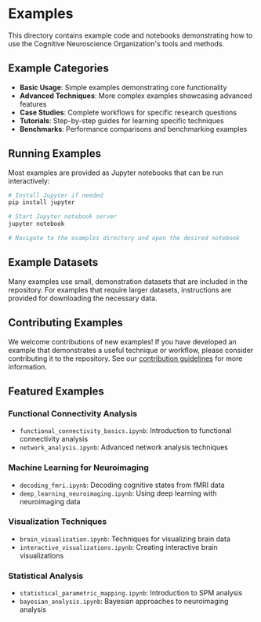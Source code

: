# Examples

This directory contains example code and notebooks demonstrating how to use the Cognitive Neuroscience Organization's tools and methods.

## Example Categories

- **Basic Usage**: Simple examples demonstrating core functionality
- **Advanced Techniques**: More complex examples showcasing advanced features
- **Case Studies**: Complete workflows for specific research questions
- **Tutorials**: Step-by-step guides for learning specific techniques
- **Benchmarks**: Performance comparisons and benchmarking examples

## Running Examples

Most examples are provided as Jupyter notebooks that can be run interactively:

```bash
# Install Jupyter if needed
pip install jupyter

# Start Jupyter notebook server
jupyter notebook

# Navigate to the examples directory and open the desired notebook
```

## Example Datasets

Many examples use small, demonstration datasets that are included in the repository. For examples that require larger datasets, instructions are provided for downloading the necessary data.

## Contributing Examples

We welcome contributions of new examples! If you have developed an example that demonstrates a useful technique or workflow, please consider contributing it to the repository. See our [contribution guidelines](../CONTRIBUTING.md) for more information.

## Featured Examples

### Functional Connectivity Analysis

- `functional_connectivity_basics.ipynb`: Introduction to functional connectivity analysis
- `network_analysis.ipynb`: Advanced network analysis techniques

### Machine Learning for Neuroimaging

- `decoding_fmri.ipynb`: Decoding cognitive states from fMRI data
- `deep_learning_neuroimaging.ipynb`: Using deep learning with neuroimaging data

### Visualization Techniques

- `brain_visualization.ipynb`: Techniques for visualizing brain data
- `interactive_visualizations.ipynb`: Creating interactive brain visualizations

### Statistical Analysis

- `statistical_parametric_mapping.ipynb`: Introduction to SPM analysis
- `bayesian_analysis.ipynb`: Bayesian approaches to neuroimaging analysis 